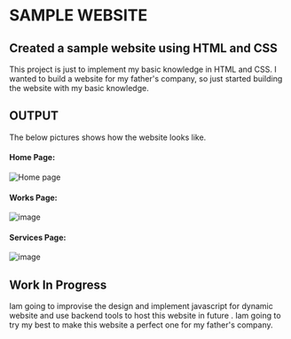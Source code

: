 # SAMPLE WEBSITE

## Created a sample website using HTML and CSS

This project is just to implement my basic knowledge in HTML and CSS. I wanted to build a website for my father's company, so just started building the website with my basic knowledge.

## OUTPUT

The below pictures shows how the website looks like.
#### Home Page:
![Home page](https://github.com/user-attachments/assets/667bc854-0203-43c6-93bc-187c3297ab86)

#### Works Page:
![image](https://github.com/user-attachments/assets/87f38100-25a9-435f-9817-cd5a1ea08ebf)

#### Services Page:
![image](https://github.com/user-attachments/assets/63c169da-9791-4e24-9ab9-38a74c9e5b79)

## Work In Progress

Iam going to improvise the design and implement javascript for dynamic website and use backend tools to host this website in future . Iam going to try my best to make this website a perfect one for my father's company.


